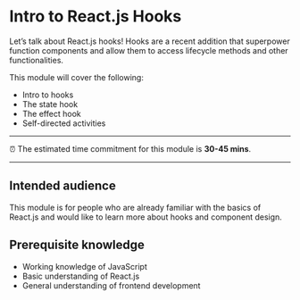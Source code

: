 # Intro to React.js Hooks 

Let’s talk about React.js hooks! Hooks are a recent addition that superpower function components and allow them to access lifecycle methods and other functionalities.

This module will cover the following:

- Intro to hooks
- The state hook
- The effect hook
- Self-directed activities

---

⏰ The estimated time commitment for this module is **30-45 mins**.

---

## Intended audience

This module is for people who are already familiar with the basics of React.js and would like to learn more about hooks and component design. 

## Prerequisite knowledge

- Working knowledge of JavaScript
- Basic understanding of React.js
- General understanding of frontend development
